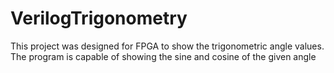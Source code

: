 # VerilogTrigonometry
This project was designed for FPGA to show the trigonometric angle values. The program is capable of showing the sine and cosine of the given angle
